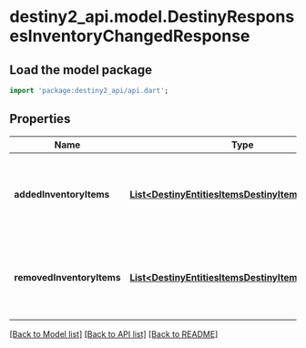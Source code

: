 # destiny2_api.model.DestinyResponsesInventoryChangedResponse

## Load the model package
```dart
import 'package:destiny2_api/api.dart';
```

## Properties
Name | Type | Description | Notes
------------ | ------------- | ------------- | -------------
**addedInventoryItems** | [**List&lt;DestinyEntitiesItemsDestinyItemComponent&gt;**](DestinyEntitiesItemsDestinyItemComponent.md) | Items that appeared in the inventory possibly as a result of an action. | [optional] [default to []]
**removedInventoryItems** | [**List&lt;DestinyEntitiesItemsDestinyItemComponent&gt;**](DestinyEntitiesItemsDestinyItemComponent.md) | Items that disappeared from the inventory possibly as a result of an action. | [optional] [default to []]

[[Back to Model list]](../README.md#documentation-for-models) [[Back to API list]](../README.md#documentation-for-api-endpoints) [[Back to README]](../README.md)


